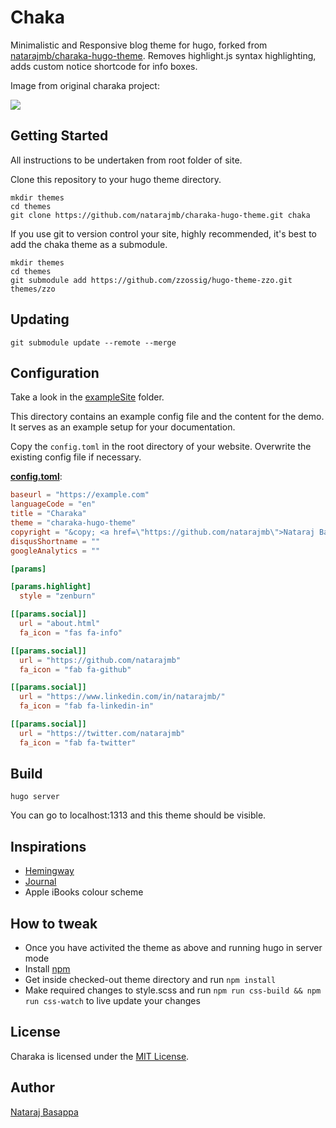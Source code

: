# Chaka

Minimalistic and Responsive blog theme for hugo, forked from [natarajmb/charaka-hugo-theme](https://github.com/natarajmb/charaka-hugo-theme). Removes highlight.js syntax highlighting, adds custom notice shortcode for info boxes. 

Image from original charaka project:
 
![](https://github.com/natarajmb/charaka-hugo-theme/blob/master/images/screenshot.png)

## Getting Started

All instructions to be undertaken from root folder of site.

Clone this repository to your hugo theme directory.

```
mkdir themes
cd themes
git clone https://github.com/natarajmb/charaka-hugo-theme.git chaka
```

If you use git to version control your site, highly recommended, it's best to add the chaka theme as a submodule.

```
mkdir themes
cd themes
git submodule add https://github.com/zzossig/hugo-theme-zzo.git themes/zzo
````

## Updating

```
git submodule update --remote --merge
```

## Configuration

Take a look in the [exampleSite](https://github.com/natarajmb/charaka-hugo-theme/tree/master/exampleSite) folder.

This directory contains an example config file and the content for the demo.
It serves as an example setup for your documentation.

Copy the `config.toml` in the root directory of your website. Overwrite the existing config file if necessary.

__[config.toml](https://github.com/natarajmb/charaka-hugo-theme/blob/master/exampleSite/config.toml)__:

```toml
baseurl = "https://example.com"
languageCode = "en"
title = "Charaka"
theme = "charaka-hugo-theme"
copyright = "&copy; <a href=\"https://github.com/natarajmb\">Nataraj Basappa</a> 2018"
disqusShortname = ""
googleAnalytics = ""

[params]

[params.highlight]
  style = "zenburn"

[[params.social]]
  url = "about.html"
  fa_icon = "fas fa-info" 

[[params.social]]
  url = "https://github.com/natarajmb"
  fa_icon = "fab fa-github"

[[params.social]]
  url = "https://www.linkedin.com/in/natarajmb/"
  fa_icon = "fab fa-linkedin-in"

[[params.social]]
  url = "https://twitter.com/natarajmb"
  fa_icon = "fab fa-twitter"
```

## Build

```
hugo server
```

You can go to localhost:1313 and this theme should be visible.

## Inspirations
- [Hemingway](https://themes.gohugo.io/hemingway/)
- [Journal](https://themes.gohugo.io/hugo-journal/)
- Apple iBooks colour scheme

## How to tweak
- Once you have activited the theme as above and running hugo in server mode
- Install [npm](https://www.npmjs.com/get-npm)
- Get inside checked-out theme directory and run `npm install`
- Make required changes to style.scss and run `npm run css-build && npm run css-watch` to live update your changes

## License

Charaka is licensed under the [MIT License](LICENSE.md).

## Author

[Nataraj Basappa](https://github.com/natarajmb)
